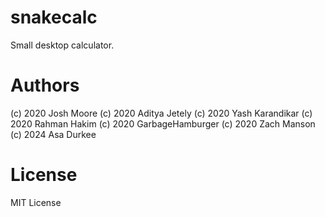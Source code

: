 # snakecalc
Small desktop calculator.

# Authors
(c) 2020 Josh Moore
(c) 2020 Aditya Jetely
(c) 2020 Yash Karandikar
(c) 2020 Rahman Hakim
(c) 2020 GarbageHamburger
(c) 2020 Zach Manson
(c) 2024 Asa Durkee

# License
MIT License